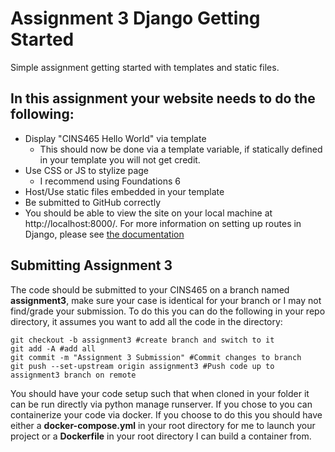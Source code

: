 # Assignment 3 Django Getting Started
Simple assignment getting started with templates and static files.

## In this assignment your website needs to do the following:

* Display "CINS465 Hello World" via template
    * This should now be done via a template variable, if statically defined in your template you will not get credit. 
* Use CSS or JS to stylize page
    * I recommend using Foundations 6
* Host/Use static files embedded in your template
* Be submitted to GitHub correctly
* You should be able to view the site on your local machine at http://localhost:8000/. For more information on setting up routes in Django, please see [the documentation](https://docs.djangoproject.com/en/2.0/topics/http/urls/)

## Submitting Assignment 3

The code should be submitted to your CINS465 on a branch named **assignment3**, make sure your case is identical for your branch or I may not find/grade your submission. To do this you can do the following in your repo directory, it assumes you want to add all the code in the directory:

```
git checkout -b assignment3 #create branch and switch to it
git add -A #add all
git commit -m "Assignment 3 Submission" #Commit changes to branch
git push --set-upstream origin assignment3 #Push code up to assignment3 branch on remote
```

You should have your code setup such that when cloned in your folder it can be run directly via python manage runserver. If you chose to you can containerize your code via docker. If you choose to do this you should have either a **docker-compose.yml** in your root directory for me to launch your project or a **Dockerfile** in your root directory I can build a container from.
